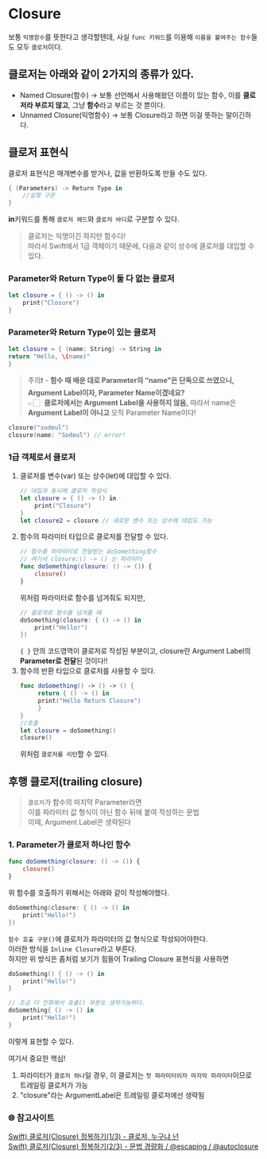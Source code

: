 # Closure
보통 `익명함수`를 뜻한다고 생각할텐데, 사실 `func 키워드`를 이용해 `이름을 붙여주는 함수`들도 모두 `클로저`이다.

## 클로저는 아래와 같이 2가지의 종류가 있다.
- Named Closure(함수) → 보통 선언해서 사용해왔던 이름이 있는 함수, 이를 **클로저라 부르지 않고**, 그냥 **함수**라고 부르는 것 뿐이다.
- Unnamed Closure(익명함수) → 보통 Closure라고 하면 이걸 뜻하는 말이긴하다.
    
## **클로저 표현식**      
클로저 표현식은 매개변수를 받거나, 값을 반환하도록 만들 수도 있다.
```Swift
{ (Parameters) -> Return Type in
    //실행 구문
}
```
**in**키워드를 통해 `클로저 헤드`와 `클로저 바디`로 구분할 수 있다.
> 클로저는 익명이긴 하지만 함수다!   
따라서 Swift에서 1급 객체이기 때문에, 다음과 같이 상수에 클로저를 대입할 수 있다.   

### **Parameter와 Return Type이 둘 다 없는 클로저** 
```swift
let closure = { () -> () in
    print("Closure")
}
```
      
### **Parameter와 Return Type이 있는 클로저**    
```swift
let closure = { (name: String) -> String in
return "Hello, \(name)"
}
```
    
> 주의❗️ - **함수 때 배운 대로 Parameter의 “name”은 단독으로 쓰였으니, Argument Label이자, Parameter Name이겠네요?**   
>👉🏻  **클로저에서는 Argument Label을 사용하지 않음,** 따라서 name은 **Argument Label이 아니고** 오직 Parameter Name이다!
```Swift
closure("sodeul")
closure(name: "Sodeul") // error!
```

### 1급 객체로서 클로저
1. 클로저를 변수(var) 또는 상수(let)에 대입할 수 있다.
    ```Swift
    // 대입과 동시에 클로저 작성시
    let closure = { () -> () in
        print("Closure")
    }
    let closure2 = closure // 새로운 변수 또는 상수에 대입도 가능
    ```
2. 함수의 파라미터 타입으로 클로저를 전달할 수 있다.
    ```Swift
    // 함수를 파라미터로 전달받는 doSomething함수
    // 여기서 closure:() -> () 는 파라미터
    func doSomething(closure: () -> ()) {
        closure()
    }
    ```
    위처럼 파라미터로 함수를 넘겨줘도 되지만,
    ```Swift
    // 클로저로 함수를 넘겨줄 때
    doSomething(closure: { () -> () in
        print("Hello!")
    })
    ```
    `{ }` 안의 코드영역이 클로저로 작성된 부분이고,
    closure란 Argument Label의 **Parameter로 전달**된 것이다!!
3. 함수의 반환 타입으로 클로저를 사용할 수 있다.
   ```Swift
   func doSomething() -> () -> () { 
        return { () -> () in 
        print("Hello Return Closure")
        }
   }
   //호출
   let closure = doSomething()
   closure()
   ```
   위처럼 `클로저를 리턴`할 수 있다.
      
## **후행 클로저(trailing closure)**
>`클로저`가 함수의 마지막 Parameter라면   
이를 파라미터 값 형식이 아닌 함수 뒤에 붙여 작성하는 문법   
이때, Argument Label은 생략된다

### 1. Parameter가 클로저 하나인 함수
```Swift
func doSomething(closure: () -> ()) {
    closure()
}
```
위 함수를 호출하기 위해서는 아래와 같이 작성해야했다.
```Swift
doSomething(closure: { () -> () in
    print("Hello!")
})
```
`함수 호출 구문()`에 클로저가 파라미터의 값 형식으로 작성되어야한다.   
이러한 방식을 `Inline Closure`라고 부른다.   
하지만 위 방식은 좀처럼 보기가 힘들어 Trailing Closure 표현식을 사용하면   
```Swift
doSomething() { () -> () in
    print("Hello!")
}

// 조금 더 진화해서 호출() 부분도 생략가능하다.
doSomething{ () -> () in
    print("Hello!")
}
```
이렇게 표현할 수 있다.   

여기서 중요한 핵심!
1. 파라미터가 `클로저 하나`일 경우, 이 클로저는 `첫 파라미터이자 마지막 파라미터`이므로 트레일링 클로저가 가능
2. "closure"라는 ArgumentLabel은 트레일링 클로저에선 생략됨   


### 🌐 참고사이트   
[Swift) 클로저(Closure) 정복하기(1/3) - 클로저, 누구냐 넌](https://babbab2.tistory.com/81)   
[Swift) 클로저(Closure) 정복하기(2/3) - 문법 경량화 / @escaping / @autoclosure](https://babbab2.tistory.com/82)